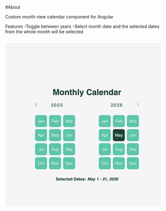 #About

Custom month view calendar component for Angular

Features
-Toggle between years
-Select month date and the selected dates from the whole month will be selected


![Description of Image](prototype.png)
